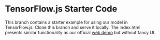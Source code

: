 # TensorFlow.js Starter Code

This branch contains a starter example for using our model in TensorFlow.js. Clone this branch and serve it locally. The index.html presents similar functionality as our official [web demo](https://peterl1n.github.io/RobustVideoMatting/#/demo) but without fancy UI.
